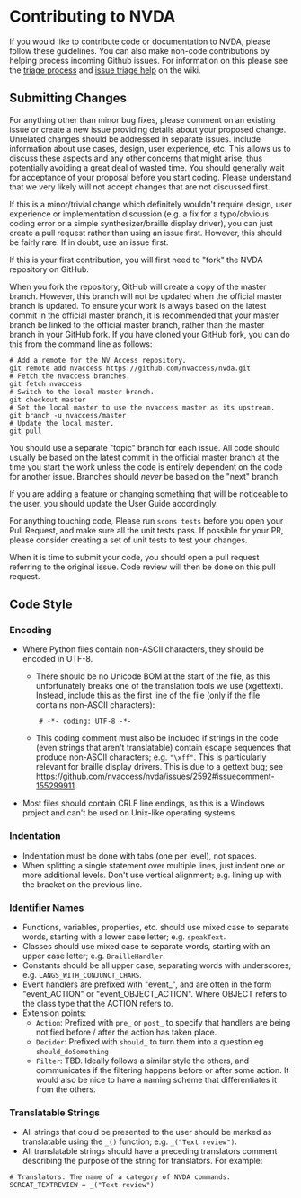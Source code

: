# Contributing to NVDA

If you would like to contribute code or documentation to NVDA, please follow these guidelines. You can also make non-code contributions by helping process incoming Github issues. For information on this please see the [triage process](https://github.com/nvaccess/nvda/wiki/Triage-process) and [issue triage help](https://github.com/nvaccess/nvda/wiki/Issue-triage-help) on the wiki.

## Submitting Changes

For anything other than minor bug fixes, please comment on an existing issue or create a new issue providing details about your proposed change.
Unrelated changes should be addressed in separate issues.
Include information about use cases, design, user experience, etc.
This allows us to discuss these aspects and any other concerns that might arise, thus potentially avoiding a great deal of wasted time.
You should generally wait for acceptance of your proposal before you start coding. Please understand that we very likely will not accept changes that are not discussed first.

If this is a minor/trivial change which definitely wouldn't require design, user experience or implementation discussion (e.g. a fix for a typo/obvious coding error or a simple synthesizer/braille display driver), you can just create a pull request rather than using an issue first. However, this should be fairly rare. If in doubt, use an issue first.

If this is your first contribution, you will first need to "fork" the NVDA repository on GitHub.

When you fork the repository, GitHub will create a copy of the master branch. However, this branch will not be updated when the official master branch is updated. To ensure your work is always based on the latest commit in the official master branch, it is recommended that your master branch be linked to the official master branch, rather than the master branch in your GitHub fork. If you have cloned your GitHub fork, you can do this from the command line as follows:
```
# Add a remote for the NV Access repository.
git remote add nvaccess https://github.com/nvaccess/nvda.git
# Fetch the nvaccess branches.
git fetch nvaccess
# Switch to the local master branch.
git checkout master
# Set the local master to use the nvaccess master as its upstream.
git branch -u nvaccess/master
# Update the local master.
git pull
```

You should use a separate "topic" branch for each issue.
All code should usually be based on the latest commit in the official master branch at the time you start the work unless the code is entirely dependent on the code for another issue.
Branches should *never* be based on the "next" branch.

If you are adding a feature or changing something that will be noticeable to the user, you should update the User Guide accordingly.

For anything touching code, Please run `scons tests` before you open your Pull Request, and make sure all the unit tests pass. If possible for your PR, please consider creating a set of unit tests to test your changes.

When it is time to submit your code, you should open a pull request referring to the original issue.
Code review will then be done on this pull request.

## Code Style

### Encoding
* Where Python files contain non-ASCII characters, they should be encoded in UTF-8.
    * There should be no Unicode BOM at the start of the file, as this unfortunately breaks one of the translation tools we use (xgettext). Instead, include this as the first line of the file (only if the file contains non-ASCII characters):

    ```
        # -*- coding: UTF-8 -*-
    ```

    * This coding comment must also be included if strings in the code (even strings that aren't translatable) contain escape sequences that produce non-ASCII characters; e.g. `"\xff"`. This is particularly relevant for braille display drivers. This is due to a gettext bug; see https://github.com/nvaccess/nvda/issues/2592#issuecomment-155299911.
* Most files should contain CRLF line endings, as this is a Windows project and can't be used on Unix-like operating systems.

### Indentation
* Indentation must be done with tabs (one per level), not spaces.
* When splitting a single statement over multiple lines, just indent one or more additional levels. Don't use vertical alignment; e.g. lining up with the bracket on the previous line.

### Identifier Names
* Functions, variables, properties, etc. should use mixed case to separate words, starting with a lower case letter; e.g. `speakText`.
* Classes should use mixed case to separate words, starting with an upper case letter; e.g. `BrailleHandler`.
* Constants should be all upper case, separating words with underscores; e.g. `LANGS_WITH_CONJUNCT_CHARS`.
* Event handlers are prefixed with "event_", and are often in the form "event_ACTION" or "event_OBJECT_ACTION". Where OBJECT refers to the class type that the ACTION refers to.
* Extension points:
    * `Action`: Prefixed with `pre_` or `post_` to specify that handlers are being notified before / after the action has taken place.
    * `Decider`: Prefixed with `should_` to turn them into a question eg `should_doSomething`
    * `Filter`: TBD. Ideally follows a similar style the others, and communicates if the filtering happens before or after some action. It would also be nice to have a naming scheme that differentiates it from the others.

### Translatable Strings
* All strings that could be presented to the user should be marked as translatable using the `_()` function; e.g. `_("Text review")`.
* All translatable strings should have a preceding translators comment describing the purpose of the string for translators. For example:
```
# Translators: The name of a category of NVDA commands.
SCRCAT_TEXTREVIEW = _("Text review")
```
